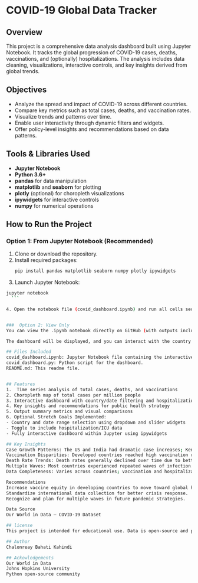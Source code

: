 # COVID-19 Global Data Tracker

## Overview
This project is a comprehensive data analysis dashboard built using Jupyter Notebook. It tracks the global progression of COVID-19 cases, deaths, vaccinations, and (optionally) hospitalizations. The analysis includes data cleaning, visualizations, interactive controls, and key insights derived from global trends.

## Objectives
- Analyze the spread and impact of COVID-19 across different countries.
- Compare key metrics such as total cases, deaths, and vaccination rates.
- Visualize trends and patterns over time.
- Enable user interactivity through dynamic filters and widgets.
- Offer policy-level insights and recommendations based on data patterns.

## Tools & Libraries Used
- **Jupyter Notebook**
- **Python 3.6+**
- **pandas** for data manipulation  
- **matplotlib** and **seaborn** for plotting  
- **plotly** (optional) for choropleth visualizations  
- **ipywidgets** for interactive controls  
- **numpy** for numerical operations

## How to Run the Project

### Option 1: From Jupyter Notebook (Recommended)
1. Clone or download the repository.
2. Install required packages:
   ```bash
   pip install pandas matplotlib seaborn numpy plotly ipywidgets
    ```
3.  Launch Jupyter Notebook:
   ```bash
   jupyter notebook
     ```

4. Open the notebook file (covid_dashboard.ipynb) and run all cells sequentially.


###  Option 2: View Only
You can view the .ipynb notebook directly on GitHub (with outputs included) without installing anything.

 The dashboard will be displayed, and you can interact with the country dropdown, date range slider, and checkbox to view specific data.

## Files Included
covid_dashboard.ipynb: Jupyter Notebook file containing the interactive dashboard.
covid_dashboard.py: Python script for the dashboard.
README.md: This readme file.


## Features
1.  Time series analysis of total cases, deaths, and vaccinations
2. Choropleth map of total cases per million people
3. Interactive dashboard with country/date filtering and hospitalization toggle
4. Key insights and recommendations for public health strategy
5. Output summary metrics and visual comparisons
6. Optional Stretch Goals Implemented:
 - Country and date range selection using dropdown and slider widgets
 - Toggle to include hospitalization/ICU data
 - Fully interactive dashboard within Jupyter using ipywidgets

## Key Insights
Case Growth Patterns: The US and India had dramatic case increases; Kenya remained significantly lower.
Vaccination Disparities: Developed countries reached high vaccination rates faster than developing ones.
Death Rate Trends: Death rates generally declined over time due to better treatments and hospital preparedness.
Multiple Waves: Most countries experienced repeated waves of infection.
Data Completeness: Varies across countries; vaccination and hospitalization data was less complete in some.

Recommendations
Increase vaccine equity in developing countries to move toward global herd immunity.
Standardize international data collection for better crisis response.
Recognize and plan for multiple waves in future pandemic strategies.

Data Source
Our World in Data – COVID-19 Dataset

## license
This project is intended for educational use. Data is open-source and publicly available.

## Author
Chalonreay Bahati Kahindi

## Ackowledgements
Our World in Data
Johns Hopkins University
Python open-source community



